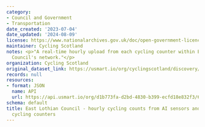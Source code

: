 ```yaml
---
category:
- Council and Government
- Transportation
date_created: '2023-07-04'
date_updated: '2024-08-09'
license: https://www.nationalarchives.gov.uk/doc/open-government-licence/version/3/
maintainer: Cycling Scotland
notes: <p>"A real-time hourly upload from each cycling counter within East Lothian
  Council's network."</p>
organization: Cycling Scotland
original_dataset_link: https://usmart.io/org/cyclingscotland/discovery/discovery-view-detail/acf5e300-f36b-41de-b462-f3f3ee50e1a1
records: null
resources:
- format: JSON
  name: API
  url: https://api.usmart.io/org/d1b773fa-d2bd-4830-b399-ecfd18e832f3/6574bc0d-a498-4de8-a23c-f6ee9b9d565f/1/urql
schema: default
title: East Lothian Council - hourly cycling counts from AI sensors and automatic
  cycling counters
---
```


